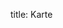 title: Karte

<div id="bigmapbox"></div>
  <script src="https://api.mapbox.com/mapbox-gl-js/v2.6.1/mapbox-gl.js"></script>
  <script>
    mapboxgl.accessToken = 'pk.eyJ1IjoiYWRzaGlqZiIsImEiOiJja3hwZDFjemcwOG1hMnBvMjU1aTNxYTl4In0.tyGKi8O7nFYnAYUz1Dyhsw';
    const loc = new mapboxgl.LngLat(-25.07, 17.03);
    const map = new mapboxgl.Map({
    container: 'bigmapbox', // container ID
    style: 'mapbox://styles/mapbox/satellite-streets-v11', // style URL
    center: loc,
    zoom: 4 // starting zoom
    });
    new mapboxgl.Marker({
      color: "#881798"
    }).setLngLat(loc).addTo(map);
    map.on('load', () => {
      map.addSource('route1', {
        type: 'geojson',
        data: 'https://adshijf.github.io/2021-2022/static/gps/2021_West_Africa.geojson'
      });
      map.addSource('route2', {
        type: 'geojson',
        data: 'https://adshijf.github.io/2021-2022/static/gps/2022_Cape_Vert.geojson'
      });
      map.addSource('flight1', {
        type: 'geojson',
        data: 'https://adshijf.github.io/2021-2022/static/gps/2021-2022_Flights.geojson'
      });

      map.addLayer({
        'id': 'route2',
        'type': 'line',
        'source': 'route2',
        'layout': {
          'line-join': 'round',
          'line-cap': 'round'
        },
        'paint': {
          'line-color': '#881798',
          'line-width': 6,
          'line-opacity': 0.5
        }
      });

      map.addLayer({
        'id': 'route1',
        'type': 'line',
        'source': 'route1',
        'layout': {
          'line-join': 'round',
          'line-cap': 'round'
        },
        'paint': {
          'line-color': '#881798',
          'line-width': 6,
          'line-opacity': 0.5
        }
      });

      map.addLayer({
        'id': 'flight1',
        'type': 'line',
        'source': 'flight1',
        'layout': {
          'line-join': 'round',
          'line-cap': 'round'
        },
        'paint': {
          'line-color': '#0037DA',
          'line-width': 6,
          'line-opacity': 0.5
        }
      });
    });
  </script>
